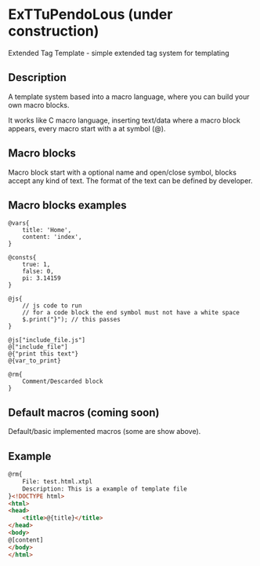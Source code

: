 # ExTTuPendoLous (under construction)
Extended Tag Template - simple extended tag system for templating

## Description

A template system based into a macro language, where you can build your own macro blocks.

It works like C macro language, inserting text/data where a macro block appears, every macro start with
a at symbol (@).

## Macro blocks

Macro block start with a optional name and open/close symbol, blocks accept any kind of text. The format
of the text can be defined by developer.

## Macro blocks examples

```
@vars{
	title: 'Home',
	content: 'index',
}

@consts{
	true: 1,
	false: 0,
	pi: 3.14159
}

@js{
	// js code to run
	// for a code block the end symbol must not have a white space
	$.print("}"); // this passes
}

@js["include_file.js"]
@["include_file"]
@{"print this text"}
@{var_to_print}

@rm{
	Comment/Descarded block
}
```

## Default macros (coming soon)

Default/basic implemented macros (some are show above). 

## Example

```html
@rm{
	File: test.html.xtpl
	Description: This is a example of template file
}<!DOCTYPE html>
<html>
<head>
	<title>@{title}</title>
</head>
<body>
@[content]
</body>
</html>
```
